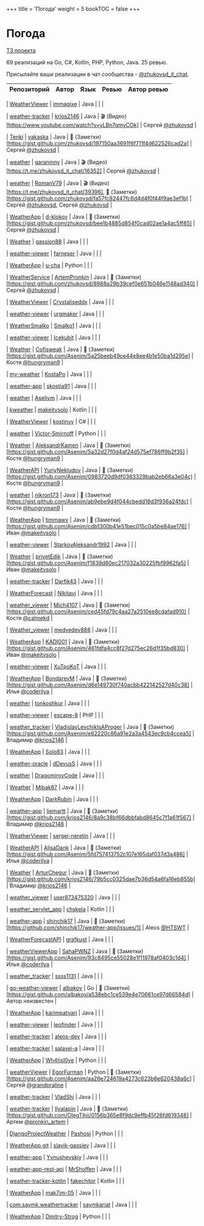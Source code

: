 +++
title = 'Погода'
weight = 5
bookTOC = false
+++

# Погода

[ТЗ проекта](../projects/weather-viewer.md)

69 реализаций на Go, C#, Kotlin, PHP, Python, Java. 25 ревью.

Присылайте ваши реализации в чат сообщества - [@zhukovsd_it_chat](https://t.me/zhukovsd_it_chat).

| Репозиторий | Автор | Язык | Ревью | Автор ревью |
|-------------|-------|------|-------|-------------|

| [WeatherViewer](https://github.com/immagixe/WeatherViewer) | [immagixe](https://github.com/immagixe) | Java |  |  |

| [weather-tracker](https://github.com/krios2146/weather-tracker) | [krios2146](https://github.com/krios2146) | Java | 🎬 (Видео)[https://www.youtube.com/watch?v=yLBn7qmyCOk] | Сергей [@zhukovsd](https://t.me/zhukovsd) |

| [Tenki](https://github.com/yakaska/Tenki) | [yakaska](https://github.com/yakaska) | Java | 📝 (Заметки)[https://gist.github.com/zhukovsd/197150aa3691f6f711f4d622526cad2a] | Сергей [@zhukovsd](https://t.me/zhukovsd) |

| [weather](https://github.com/garaninnv/weather) | [garaninnv](https://github.com/garaninnv) | Java | 🎬 (Видео)[https://t.me/zhukovsd_it_chat/16352] | Сергей [@zhukovsd](https://t.me/zhukovsd) |

| [weather](https://github.com/RomanV79/weather) | [RomanV79](https://github.com/RomanV79) | Java | 🎬 (Видео)[https://t.me/zhukovsd_it_chat/39396], 📝 (Заметки)[https://gist.github.com/zhukovsd/fa57fc82447fc6d4d4f0f44f9ae3ef1b] | Сергей [@zhukovsd](https://t.me/zhukovsd), Сергей [@zhukovsd](https://t.me/zhukovsd) |

| [WeatherApp](https://github.com/d-klokov/WeatherApp) | [d-klokov](https://github.com/d-klokov) | Java | 📝 (Заметки)[https://gist.github.com/zhukovsd/bee1b4885d854f0cad02ae1a4ac5ff85] | Сергей [@zhukovsd](https://t.me/zhukovsd) |

| [Weather](https://github.com/gassion88/Weather) | [gassion88](https://github.com/gassion88) | Java |  |  |

| [weather-viewer](https://github.com/farneser/weather-viewer/) | [farneser](https://github.com/farneser) | Java |  |  |

| [WeatherApp](https://github.com/u-cha/WeatherApp/) | [u-cha](https://github.com/u-cha) | Python |  |  |

| [WeatherService](https://github.com/ArtemPronkin/WeatherService) | [ArtemPronkin](https://github.com/ArtemPronkin) | Java | 📝 (Заметки)[https://gist.github.com/zhukovsd/8988a29b39cef0e651b046e1148ad340] | Сергей [@zhukovsd](https://t.me/zhukovsd) |

| [WeatherViewer](https://github.com/Crystaliseddx/WeatherViewer) | [Crystaliseddx](https://github.com/Crystaliseddx) | Java |  |  |

| [weather-viewer](https://github.com/urgmaker/weather-viewer) | [urgmaker](https://github.com/urgmaker) | Java |  |  |

| [WeatherSmalko](https://github.com/Smalko1/WeatherSmalko) | [Smalko1](https://github.com/Smalko1) | Java |  |  |

| [weather-viewer](https://github.com/Icekubit/weather-viewer) | [Icekubit](https://github.com/Icekubit) | Java |  |  |

| [Weather](https://github.com/Cofisweak/Weather) | [Cofisweak](https://github.com/Cofisweak) | Java | 📝 (Заметки)[https://gist.github.com/Asenim/5a25beeb49ce44e8ee4b1e50ba1d295e] | Костя [@hungryman9](https://t.me/hungryman9) |

| [my-weather](https://github.com/KostaPo/my-weather) | [KostaPo](https://github.com/KostaPo) | Java |  |  |

| [weather-app](https://github.com/skostia91/weather-app) | [skostia91](https://github.com/skostia91) | Java |  |  |

| [weather](https://github.com/Aselivm/weather) | [Aselivm](https://github.com/Aselivm) | Java |  |  |

| [kweather](https://github.com/makeitvsolo/kweather) | [makeitvsolo](https://github.com/makeitvsolo) | Kotlin |  |  |

| [WeatherViewer](https://github.com/kostinvv/WeatherViewer) | [kostinvv](https://github.com/kostinvv) | C# |  |  |

| [weather](https://github.com/Victor-Smirnoff/weather) | [Victor-Smirnoff](https://github.com/Victor-Smirnoff) | Python |  |  |

| [Weather](https://github.com/AleksandrKamen/Weather) | [AleksandrKamen](https://github.com/AleksandrKamen) | Java | 📝 (Заметки)[https://gist.github.com/Asenim/5a32d27f0d4af24d575ef786ff9b2f35] | Костя [@hungryman9](https://t.me/hungryman9) |

| [WeatherAPI](https://github.com/YuriyNekludov/WeatherAPI) | [YuriyNekludov](https://github.com/YuriyNekludov) | Java | 📝 (Заметки)[https://gist.github.com/Asenim/0983720d9df0363329bab2eb66a3e04c] | Костя [@hungryman9](https://t.me/hungryman9) |

| [weather](https://github.com/nikron173/weather) | [nikron173](https://github.com/nikron173) | Java | 📝 (Заметки)[https://gist.github.com/Asenim/ab9ebe9d4f044cbedd18d3f936a24fdc] | Костя [@hungryman9](https://t.me/hungryman9) |

| [WeatherApp](https://github.com/timmawv/WeatherApp) | [timmawv](https://github.com/timmawv) | Java | 📝 (Заметки)[https://gist.github.com/Asenim/cdb1300b41e51bec015c0a5be84ae176] | Иван [@makeitvsolo](https://t.me/makeitvsolo) |

| [weather-viewer](https://github.com/StarkovAleksandr1992/weather-viewer) | [StarkovAleksandr1992](https://github.com/StarkovAleksandr1992) | Java |  |  |

| [Weather](https://github.com/privetEdik/Weather/tree/master) | [privetEdik](https://github.com/privetEdik) | Java | 📝 (Заметки)[https://gist.github.com/Asenim/f1839d80ec217032a30225fbf9962fa5] | Иван [@makeitvsolo](https://t.me/makeitvsolo) |

| [weather-tracker](https://github.com/Darfik43/weather-tracker/tree/master) | [Darfik43](https://github.com/Darfik43) | Java |  |  |

| [WeatherForecast](https://github.com/Nikitavj/WeatherForecast) | [Nikitavj](https://github.com/Nikitavj) | Java |  |  |

| [weather_viewer](https://github.com/Mich4107/weather_viewer) | [Mich4107](https://github.com/Mich4107) | Java | 📝 (Заметки)[https://gist.github.com/Asenim/ced45fd79c4aa27a2510ee8cdafad910] | Костя [@calmekd](https://t.me/calmekd) |

| [Weather_viewer](https://github.com/medvedev888/Weather_viewer) | [medvedev888](https://github.com/medvedev888) | Java |  |  |

| [WeatherApp](https://github.com/KADI001/WeatherApp/tree/master-unmodules) | [KADI001](https://github.com/KADI001) | Java | 📝 (Заметки)[https://gist.github.com/Asenim/461fdfa4cc8f27d275ec26d1f35bd830] | Иван [@makeitvsolo](https://t.me/makeitvsolo) |

| [weather-viewer](https://github.com/XuTpoKoT/weather-viewer) | [XuTpoKoT](https://github.com/XuTpoKoT) | Java |  |  |

| [WeatherApp](https://github.com/BondarevM/WeatherApp) | [BondarevM](https://github.com/BondarevM) | Java | 📝 (Заметки)[https://gist.github.com/Asenim/d6e149730f740acbb422142527d40c38] | Илья [@coderilya](https://t.me/coderilya) |

| [weather](https://github.com/tonkoshkur/weather) | [tonkoshkur](https://github.com/tonkoshkur) | Java |  |  |

| [weather-viewer](https://github.com/escape-8/weather-viewer) | [escape-8](https://github.com/escape-8) | PHP |  |  |

| [weather_tracker](https://github.com/VladislavLevchikIsAProger/weather_tracker) | [VladislavLevchikIsAProger](https://github.com/VladislavLevchikIsAProger) | Java | 📝 (Заметки)[https://gist.github.com/Asenim/e62220c86a91e2a3a4543ec9cb4ccea5] | Владимир [@krios2146](https://t.me/krios2146) |

| [WeatherApp](https://github.com/Solo83/WeatherApp) | [Solo83](https://github.com/Solo83) | Java |  |  |

| [weather-oracle](https://github.com/dDevusS/weather-oracle) | [dDevusS](https://github.com/dDevusS) | Java |  |  |

| [weather](https://github.com/DragomirovCode/weather) | [DragomirovCode](https://github.com/DragomirovCode) | Java |  |  |

| [Weather](https://github.com/Mibak87/Weather) | [Mibak87](https://github.com/Mibak87) | Java |  |  |

| [WeatherApp](https://github.com/DarkRubin/WeatherApp) | [DarkRubin](https://github.com/DarkRubin) | Java |  |  |

| [weather-app](https://github.com/liemartt/weather-app) | [liemartt](https://github.com/liemartt) | Java | 📝 (Заметки)[https://gist.github.com/krios2146/8a9c38bf66dbbfabd8645c7f1a61f567] | Владимир [@krios2146](https://t.me/krios2146) |

| [WeatherViewer](https://github.com/sergei-neretin/WeatherViewer) | [sergei-neretin](https://github.com/sergei-neretin) | Java |  |  |

| [WeatherAPI](https://github.com/AlisaDank/WeatherAPI) | [AlisaDank](https://github.com/AlisaDank) | Java | 📝 (Заметки)[https://gist.github.com/Asenim/5fd757413752c107e165daf037d3a486] | Илья [@coderilya](https://t.me/coderilya) |

| [Weather](https://github.com/ArturChegur/Weather) | [ArturChegur](https://github.com/ArturChegur) | Java | 📝 (Заметки)[https://gist.github.com/krios2146/79b5cc0325dae7b36d54a6fa16eb855b] | Владимир [@krios2146](https://t.me/krios2146) |

| [weather_viewer](https://github.com/user873475320/weather_viewer) | [user873475320](https://github.com/user873475320) | Java |  |  |

| [weather_servlet_app](https://github.com/chskela/weather_servlet_app) | [chskela](https://github.com/chskela) | Kotlin |  |  |

| [weather-app](https://github.com/shinchik17/weather-app) | [shinchik17](https://github.com/shinchik17) | Java | 📝 (Заметки)[https://github.com/shinchik17/weather-app/issues/1] | Aleos [@HTSWT](https://t.me/HTSWT) |

| [WeatherForecastAPI](https://github.com/grafkust/WeatherForecastAPI) | [grafkust](https://github.com/grafkust) | Java |  |  |

| [weatherViewerApp](https://github.com/SahaPWNZ/weatherViewerApp) | [SahaPWNZ](https://github.com/SahaPWNZ) | Java | 📝 (Заметки)[https://gist.github.com/Asenim/93c8495ce55028e1f11978af0403c1d4] | Илья [@coderilya](https://t.me/coderilya) |

| [weather_tracker](https://github.com/ssss1131/weather_tracker) | [ssss1131](https://github.com/ssss1131) | Java |  |  |

| [go-weather-viewer](https://github.com/albakov/go-weather-viewer) | [albakov](https://github.com/albakov) | Go | 📝 (Заметки)[https://gist.github.com/albakov/a538ebc1ce539e4e70661ce97d66584d] | Автор неизвестен |

| [WeatherApp](https://github.com/karimpatvari/WeatherApp) | [karimpatvari](https://github.com/karimpatvari) | Java |  |  |

| [weather-viewer](https://github.com/leofinder/weather-viewer) | [leofinder](https://github.com/leofinder) | Java |  |  |

| [weather-tracker](https://github.com/aleos-dev/weather-tracker) | [aleos-dev](https://github.com/aleos-dev) | Java |  |  |

| [weather-tracker](https://github.com/salavei-a/weather-tracker) | [salavei-a](https://github.com/salavei-a) | Java |  |  |

| [WeatherApp](https://github.com/Wh4tisl0ve/WeatherApp) | [Wh4tisl0ve](https://github.com/Wh4tisl0ve) | Python |  |  |

| [weatherViewer](https://github.com/EgorFurman/weatherViewer) | [EgorFurman](https://github.com/EgorFurman) | Python | 📝 (Заметки)[https://gist.github.com/Asenim/aa26e724619a4273c623b6e620438a6c] | Сергей [@grandpraline](https://t.me/grandpraline) |

| [weather-tracker](https://github.com/VladShi/weather-tracker) | [VladShi](https://github.com/VladShi) | Java |  |  |

| [weather-tracker](https://github.com/Ilyalapin/weather-tracker) | [Ilyalapin](https://github.com/Ilyalapin) | Java | 📝 (Заметки)[https://gist.github.com/OlegTihii/0156b365e8f9dc9effb45f26fd619348] | Артем [@pronkin_artem](https://t.me/pronkin_artem) |

| [DjangoProjectWeather](https://github.com/Pashosi/DjangoProjectWeather) | [Pashosi](https://github.com/Pashosi) | Python |  |  |

| [WeatherApp.git](https://github.com/slavik-gassiev/WeatherApp.git) | [slavik-gassiev](https://github.com/slavik-gassiev) | Java |  |  |

| [weather-app](https://github.com/Yvnushevskiy/weather-app) | [Yvnushevskiy](https://github.com/Yvnushevskiy) | Java |  |  |

| [weather-app-rest-api](https://github.com/MrShoffen/weather-app-rest-api) | [MrShoffen](https://github.com/MrShoffen) | Java |  |  |

| [weather-tracker-kotlin](https://github.com/fakechitor/weather-tracker-kotlin) | [fakechitor](https://github.com/fakechitor) | Kotlin |  |  |

| [WeatherApp](https://github.com/mak7im-05/WeatherApp) | [mak7im-05](https://github.com/mak7im-05) | Java |  |  |

| [com.saymk.weathertracker](https://github.com/saymkarjat/com.saymk.weathertracker) | [saymkarjat](https://github.com/saymkarjat) | Java |  |  |

| [WeatherApp](https://github.com/Dmitry-Strog/WeatherApp) | [Dmitry-Strog](https://github.com/Dmitry-Strog) | Python |  |  |

